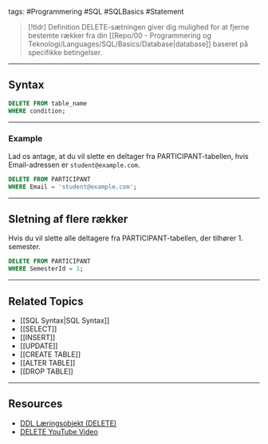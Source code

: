 tags: #Programmering #SQL #SQLBasics #Statement

> [!tldr] Definition
> DELETE-sætningen giver dig mulighed for at fjerne bestemte rækker fra din [[Repo/00 - Programmering og Teknologi/Languages/SQL/Basics/Database|database]] baseret på specifikke betingelser.

---

## Syntax
```sql
DELETE FROM table_name
WHERE condition;
```

---

### Example
Lad os antage, at du vil slette en deltager fra PARTICIPANT-tabellen, hvis Email-adressen er ``student@example.com``.
```SQL
DELETE FROM PARTICIPANT
WHERE Email = 'student@example.com';
```

---

## Sletning af flere rækker
Hvis du vil slette alle deltagere fra PARTICIPANT-tabellen, der tilhører 1. semester.
```SQL
DELETE FROM PARTICIPANT
WHERE SemesterId = 1;
```

---

## Related Topics
- [[SQL Syntax|SQL Syntax]]
- [[SELECT]]
- [[INSERT]]
- [[UPDATE]]
- [[CREATE TABLE]]
- [[ALTER TABLE]]
- [[DROP TABLE]]

---

## Resources
- [DDL Læringsobjekt (DELETE)](https://scorm.itslearning.com/data/3289/C20150/ims_import_14/scormcontent/index.html#/lessons/KlnHrkqVt6pv5ORcfQtK9O43ivOQyKqJ)
- [DELETE YouTube Video](https://www.youtube.com/watch?v=51aUxr8WM-8)